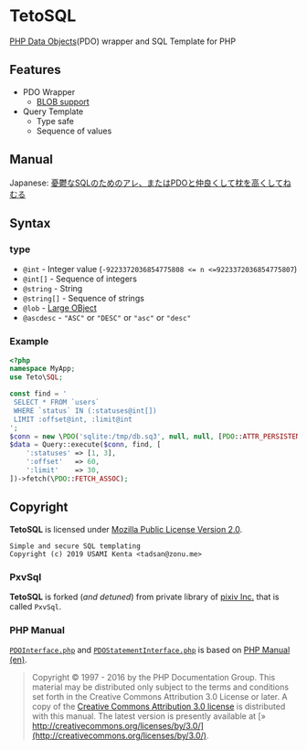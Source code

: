 TetoSQL
=======

[PHP Data Objects](http://php.net/manual/book.pdo.php)(PDO) wrapper and SQL Template for PHP

Features
--------

- PDO Wrapper
  - [BLOB support](http://php.net/manual/pdo.lobs.php)
- Query Template
  - Type safe
  - Sequence of values

Manual
------

Japanese: [憂鬱なSQLのためのアレ、またはPDOと仲良くして枕を高くしてねむる](http://qiita.com/tadsan/items/e615a779baa6eabdab47)

Syntax
------

### type

* `@int` - Integer value (`-9223372036854775808 <= n <=9223372036854775807`)
* `@int[]` - Sequence of integers
* `@string` - String
* `@string[]` - Sequence of strings
* `@lob` - [Large OBject](http://php.net/manual/pdo.lobs.php)
* `@ascdesc` - `"ASC"` or `"DESC"` or `"asc"` or `"desc"`

### Example

``` php
<?php
namespace MyApp;
use Teto\SQL;

const find = '
 SELECT * FROM `users`
 WHERE `status` IN (:statuses@int[])
 LIMIT :offset@int, :limit@int
';
$conn = new \PDO('sqlite:/tmp/db.sq3', null, null, [PDO::ATTR_PERSISTENT => true]);
$data = Query::execute($conn, find, [
    ':statuses' => [1, 3],
    ':offset'   => 60,
    ':limit'    => 30,
])->fetch(\PDO::FETCH_ASSOC);
```

Copyright
---------

**TetoSQL** is licensed under [Mozilla Public License Version 2.0](https://www.mozilla.org/en-US/MPL/2.0/).

    Simple and secure SQL templating
    Copyright (c) 2019 USAMI Kenta <tadsan@zonu.me>

### PxvSql

**TetoSQL** is forked (*and detuned*) from private library of [pixiv Inc.](http://www.pixiv.co.jp/) that is called `PxvSql`.

### PHP Manual

[`PDOInterface.php`](http://php.net/manual/en/class.pdo.php) and [`PDOStatementInterface.php`](http://php.net/manual/en/class.pdostatement.php) is based on [PHP Manual (en)](http://php.net/manual/en/index.php).

> Copyright © 1997 - 2016 by the PHP Documentation Group. This material may be distributed only subject to the terms and conditions set forth in the Creative Commons Attribution 3.0 License or later. A copy of the [Creative Commons Attribution 3.0 license](http://php.net/manual/en/copyright.php) is distributed with this manual. The latest version is presently available at [» http://creativecommons.org/licenses/by/3.0/](http://creativecommons.org/licenses/by/3.0/).
